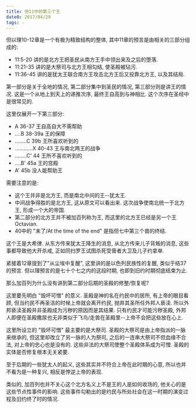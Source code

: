 ```yaml
---
title: 但11中的第三个王
date0: 2017/04/29
tags: ☆
---
```


但以理10-12章是一个有极为精致结构的整体, 其中11章的预言是由相关的三部分组成的:

* 11:5-20 讲的是北方王把圣民从南方王手中领出来及之后的堕落.
* 11:21-35 讲的是大祭司与北方王相勾结, 使圣殿被玷污.
* 11:36-45 讲的是犹太王联合南方王攻击北方王后又投靠北方王, 以及其结局.

第一部分是关于全地的情况, 第二部分集中到圣民的情况, 第三部分则是讲王的情况. 这是一个从地上到天上的递推次序, 最终王自高到与神相比. 这个次序在圣经中是很常见的.

这里仅展开一下第三部分:

* A 36-37 王自高自大不需帮助
* ....B 38-39a 王的保障
* ........C 39b 王所喜欢听到的
* ............X 40-43 王与南北两王的战争
* ........C' 44 王所不喜欢听到的
* ....B' 45a 王的宫殿
* A' 45b 没人能帮助王

需要注意的是:

* 这个王并非是北方王, 而是南北中间的王--犹太王.
* 中间战争得胜的是北方王, 这从原文可以看出来. 这次战争使南北统一于北方王, 形成一个大的帝国.
* 第二部分的北方王并不被加百列称为王, 而这里的北方王已经是另一个王Octavian.
* 40中的 "末了/At the time of the end" 是指但七中第三个兽的终结.

这个王是大希律. 从东方传来犹太王降生的消息, 从北方传来儿子背叛的消息, 这些事都导致他大开杀戒, 正如同扫罗王试图杀死受膏者大卫及儿子约拿单.

紧接着12章提到了"从尘埃中复醒", 这里讲的是以色列民族性的复醒, 类似于结37的预言. 但以理预言的是七十个七之内的这段时期, 也即到旧约时期彻底结束为止.

那么加百列为什么没有讲到第二部分后期的圣殿的修整/恢复呢?

这里要先明白 "毁坏可憎" 的意义. 圣殿是神的名在约民中的居所, 有上帝的眼目看顾, 但当约民不再圣洁的时候上帝就会离开约民, 抛弃其圣所任外邦人亵渎. 所以外邦亵渎圣殿并非圣殿成为污秽的原因而是其结果. 只有约民才可能污秽圣殿, 外邦人即便在圣殿撒尿也无非类似于飞鸟/走兽在圣殿里--上帝不会把这些放在心上.

这里所设立的 "毁坏可憎" 最主要的是大祭司. 圣殿的大祭司是由上帝指派的一脉来继承的, 但这里却改立了另一脉的人为祭司, 之后的一连串大祭司不但血缘不合法, 对上帝的忠心也是没有的. 这些非法的大祭司使整个圣殿体系成为可憎. 圣殿的实体是否修复根本无关紧要.

至于后期的一些犹太人的起义, 这些其实并不符合上帝在此时期的心意, 所以也并不看为是一种复兴, 相反是悖逆上帝的表现.

类似的, 加百列也并不关心这个北方名义上不是王的人是如何收场的, 他关心的是这些节点性事件的影响. 这些事件勾勒出的是约民与所处社会在这一时期的演变过程及旧约终了时的情况.
